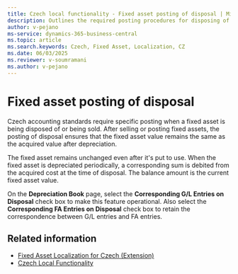 ```yaml
---
title: Czech local functionality - Fixed asset posting of disposal | Microsoft Docs
description: Outlines the required posting procedures for disposing of or selling fixed assets according to Czech accounting standards.
author: v-pejano
ms-service: dynamics-365-business-central
ms.topic: article
ms.search.keywords: Czech, Fixed Asset, Localization, CZ
ms.date: 06/03/2025
ms.reviewer: v-soumramani
ms.author: v-pejano
---
```


# Fixed asset posting of disposal

Czech accounting standards require specific posting when a fixed asset is being disposed of or being sold. After selling or posting fixed assets, the posting of disposal ensures that the fixed asset value remains the same as the acquired value after depreciation.

The fixed asset remains unchanged even after it's put to use. When the fixed asset is depreciated periodically, a corresponding sum is debited from the acquired cost at the time of disposal. The balance amount is the current fixed asset value.

On the **Depreciation Book** page, select the **Corresponding G/L Entries on Disposal** check box to make this feature operational. Also select the **Corresponding FA Entries on Disposal** check box to retain the correspondence between G/L entries and FA entries. 

## Related information

- [Fixed Asset Localization for Czech (Extension)](ui-extensions-fixed-asset-localization-cz.md)  
- [Czech Local Functionality](czech-local-functionality.md)  
